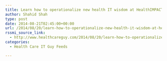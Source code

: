 ```yaml
---
title: Learn how to operationalize new health IT wisdom at HealthIMPACT Midwest in Chicago on September 8
author: Shahid Shah
type: post
date: 2014-08-21T02:45:00+00:00
url: /2014/08/20/learn-how-to-operationalize-new-health-it-wisdom-at-healthimpact-midwest-in-chicago-on-september-8/
rssmi_source_link:
  - http://www.healthcareguy.com/2014/08/20/learn-how-to-operationalize-new-health-it-wisdom-at-healthimpact-midwest-in-chicago-on-september-8/
categories:
  - Health Care IT Guy Feeds

---
```

